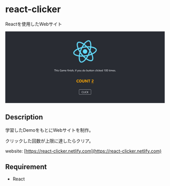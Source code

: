 # react-clicker

Reactを使用したWebサイト

![image](screenshot/screenshot.jpg)

## Description

学習したDemoをもとにWebサイトを制作。

クリックした回数が上限に達したらクリア。

website: [https://react-clicker.netlify.com](https://react-clicker.netlify.com)

## Requirement
- React

